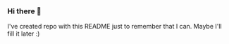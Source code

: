### Hi there 👋

I've created repo with this README just to remember that I can. Maybe I'll fill it later :)
